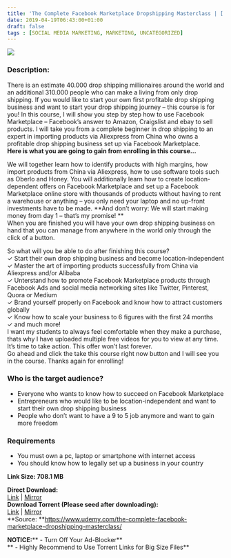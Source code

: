 ```yaml
---
title: 'The Complete Facebook Marketplace Dropshipping Masterclass | [ 139.99$ Course For Free ]'
date: 2019-04-19T06:43:00+01:00
draft: false
tags : [SOCIAL MEDIA MARKETING, MARKETING, UNCATEGORIZED]
---
```


[![](https://1.bp.blogspot.com/-F2Fq-U-WJEk/XLlfPJpcgaI/AAAAAAAABzI/Eac6902bOc4I4roZHvr6alBXb8-Kw6dggCLcBGAs/s640/The-Complete-Facebook-Marketplace-Dropshipping-Masterclass.jpg)](https://1.bp.blogspot.com/-F2Fq-U-WJEk/XLlfPJpcgaI/AAAAAAAABzI/Eac6902bOc4I4roZHvr6alBXb8-Kw6dggCLcBGAs/s1600/The-Complete-Facebook-Marketplace-Dropshipping-Masterclass.jpg)

  

### Description:

There is an estimate 40.000 drop shipping millionaires around the world and an additional 310.000 people who can make a living from only drop shipping. If you would like to start your own first profitable drop shipping business and want to start your drop shipping journey – this course is for you! In this course, I will show you step by step how to use Facebook Marketplace – Facebook’s answer to Amazon, Craigslist and ebay to sell products. I will take you from a complete beginner in drop shipping to an expert in importing products via Aliexpress from China who owns a profitable drop shipping business set up via Facebook Marketplace.  
**Here is what you are going to gain from enrolling in this course…**  

We will together learn how to identify products with high margins, how import products from China via Aliexpress, how to use software tools such as Oberlo and Honey. You will additionally learn how to create location-dependent offers on Facebook Marketplace and set up a Facebook Marketplace online store with thousands of products without having to rent a warehouse or anything – you only need your laptop and no up-front investments have to be made. **And don’t worry: We will start making money from day 1 – that’s my promise! **  
When you are finished you will have your own drop shipping business on hand that you can manage from anywhere in the world only through the click of a button.  

So what will you be able to do after finishing this course?  
✓ Start their own drop shipping business and become location-independent  
✓ Master the art of importing products successfully from China via Aliexpress and/or Alibaba  
✓ Unterstand how to promote Facebook Marketplace products through Facebook Ads and social media networking sites like Twitter, Pinterest, Quora or Medium  
✓ Brand yourself properly on Facebook and know how to attract customers globally  
✓ Know how to scale your business to 6 figures with the first 24 months  
✓ and much more!  
I want my students to always feel comfortable when they make a purchase, thats why I have uploaded multiple free videos for you to view at any time.  
It’s time to take action. This offer won’t last forever.  
Go ahead and click the take this course right now button and I will see you in the course. Thanks again for enrolling!  

### Who is the target audience?

*   Everyone who wants to know how to succeed on Facebook Marketplace
*   Entrepreneurs who would like to be location-independent and want to start their own drop shipping business
*   People who don’t want to have a 9 to 5 job anymore and want to gain more freedom

### Requirements

*   You must own a pc, laptop or smartphone with internet access
*   You should know how to legally set up a business in your country

**Link Size: 708.1 MB**

**Direct Download:**  
[Link](https://oko.sh/TheCompleteFacebooklink1) | [Mirror](https://oko.sh/TheCompleteFacebooklink2)  
**Download Torrent (Please seed after downloading):**  
[Link](https://oko.sh/TheCompleteFacebooktorrent1) | [Mirror](https://oko.sh/TheCompleteFacebooktorrent2)  
**Source: **https://www.udemy.com/the-complete-facebook-marketplace-dropshipping-masterclass/  

**NOTICE:**** - Turn Off Your Ad-Blocker**  
** - Highly Recommend to Use Torrent Links for Big Size Files**